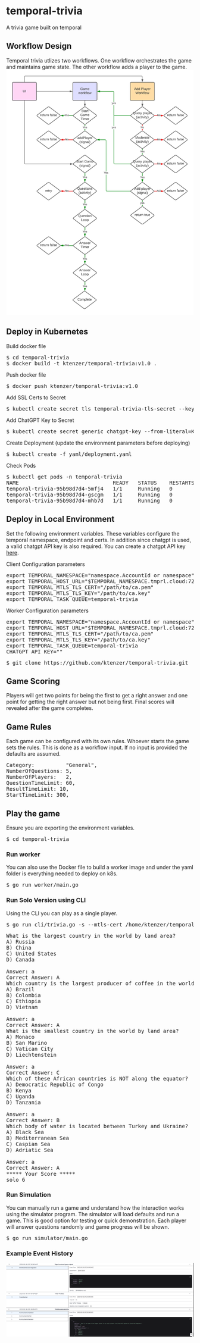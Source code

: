 # temporal-trivia
A trivia game built on temporal

## Workflow Design
Temporal trivia utlizes two workflows. One workflow orchestrates the game and maintains game state. The other workflow adds a player to the game.
![Workflow Design](/img/Temporal_Trivia_Workflow_Design.png)

## Deploy in Kubernetes
Build docker file
<pre>
$ cd temporal-trivia
$ docker build -t ktenzer/temporal-trivia:v1.0 .
</pre>

Push docker file
<pre>
$ docker push ktenzer/temporal-trivia:v1.0
</pre>

Add SSL Certs to Secret
<pre>
$ kubectl create secret tls temporal-trivia-tls-secret --key /home/ktenzer/temporal/certs/ca.key --cert /home/ktenzer/temporal/certs/ca.pem -n temporal-trivia
</pre>

Add ChatGPT Key to Secret
<pre>
$ kubectl create secret generic chatgpt-key --from-literal=KEY=chatgptkey -n temporal-trivia
</pre>

Create Deployment (update the environment parameters before deploying)
<pre>
$ kubectl create -f yaml/deployment.yaml
</pre>

Check Pods
<pre>
$ kubectl get pods -n temporal-trivia
NAME                              READY   STATUS    RESTARTS   AGE
temporal-trivia-95b98d7d4-5mfj4   1/1     Running   0          23h
temporal-trivia-95b98d7d4-gscgm   1/1     Running   0          23h
temporal-trivia-95b98d7d4-mhb7d   1/1     Running   0          23h
</pre>

## Deploy in Local Environment
Set the following environment variables. These variables configure the temporal namespace, endpoint and certs. In addition since chatgpt is used, a valid chatgpt API key is also required. You can create a chatgpt API key [here](https://platform.openai.com/account/api-keys).

Client Configuration parameters
<pre>
export TEMPORAL_NAMESPACE="namespace.AccountId or namespace"
export TEMPORAL_HOST_URL="$TEMPORAL_NAMESPACE.tmprl.cloud:7233 or 127.0.0.1:7233"
export TEMPORAL_MTLS_TLS_CERT="/path/to/ca.pem"
export TEMPORAL_MTLS_TLS_KEY="/path/to/ca.key"
export TEMPORAL_TASK_QUEUE=temporal-trivia
</pre>

Worker Configuration parameters
<pre>
export TEMPORAL_NAMESPACE="namespace.AccountId or namespace"
export TEMPORAL_HOST_URL="$TEMPORAL_NAMESPACE.tmprl.cloud:7233 or 127.0.0.1:7233"
export TEMPORAL_MTLS_TLS_CERT="/path/to/ca.pem"
export TEMPORAL_MTLS_TLS_KEY="/path/to/ca.key"
export TEMPORAL_TASK_QUEUE=temporal-trivia
CHATGPT_API_KEY="<API KEY>"
</pre>

<pre>
$ git clone https://github.com/ktenzer/temporal-trivia.git
</pre>

## Game Scoring
Players will get two points for being the first to get a right answer and one point for getting the right answer but not being first. Final scores will revealed after the game completes.

## Game Rules
Each game can be configured with its own rules. Whoever starts the game sets the rules. This is done as a workflow input. If no input is provided the defaults are assumed.

<pre>
Category:          "General",
NumberOfQuestions: 5,
NumberOfPlayers:   2,
QuestionTimeLimit: 60,
ResultTimeLimit: 10,
StartTimeLimit: 300,
</pre>

## Play the game
Ensure you are exporting the environment variables.
<pre>
$ cd temporal-trivia
</pre>

### Run worker
You can also use the Docker file to build a worker image and under the yaml folder is everything needed to deploy on k8s.
<pre>
$ go run worker/main.go
</pre>

### Run Solo Version using CLI
Using the CLI you can play as a single player. 

<pre>
$ go run cli/trivia.go -s --mtls-cert /home/ktenzer/temporal/certs/ca.pem --mtls-key /home/ktenzer/temporal/certs/ca.key --temporal-endpoint temporal-trivia.xyzzy.tmprl.cloud:7233 --temporal-namespace temporal-trivia.xyzzy --questions 5 --category geography
</pre>

<pre>
What is the largest country in the world by land area? 
A) Russia 
B) China 
C) United States 
D) Canada

Answer: a
Correct Answer: A
Which country is the largest producer of coffee in the world?
A) Brazil
B) Colombia
C) Ethiopia
D) Vietnam

Answer: a
Correct Answer: A
What is the smallest country in the world by land area?
A) Monaco
B) San Marino
C) Vatican City
D) Liechtenstein

Answer: a
Correct Answer: C
Which of these African countries is NOT along the equator?
A) Democratic Republic of Congo
B) Kenya
C) Uganda
D) Tanzania

Answer: a
Correct Answer: B
Which body of water is located between Turkey and Ukraine?
A) Black Sea
B) Mediterranean Sea
C) Caspian Sea
D) Adriatic Sea

Answer: a
Correct Answer: A
***** Your Score *****
solo 6
</pre>

### Run Simulation
You can manually run a game and understand how the interaction works using the simulator program. The simulator will load defaults and run a game. This is good option for testing or quick demonstration. Each player will answer questions randomly and game progress will be shown.
<pre>
$ go run simulator/main.go
</pre>

### Example Event History
![Event History](/img/history.png)
